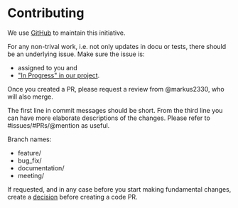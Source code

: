 # Contributing

We use [GitHub](https://github.com/ElektraInitiative/PermaplanT/) to maintain this initiative.

For any non-trival work, i.e. not only updates in docu or tests, there should be an underlying issue.
Make sure the issue is:

- assigned to you and
- ["In Progress" in our project](https://github.com/orgs/ElektraInitiative/projects/4).

Once you created a PR, please request a review from @markus2330, who will also merge.

The first line in commit messages should be short.
From the third line you can have more elaborate descriptions of the changes.
Please refer to #issues/#PRs/@mention as useful.

Branch names:

- feature/<name>
- bug_fix/<name>
- documentation/<name>
- meeting/<date>

If requested, and in any case before you start making fundamental changes, create a [decision](/doc/decisions/) before creating a code PR.

